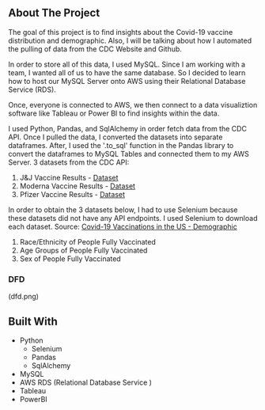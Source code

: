 ## About The Project
The goal of this project is to find insights about the Covid-19 vaccine distribution and demographic. Also, I will be talking about how I automated the pulling of data from the CDC Website and Github. 

In order to store all of this data, I used MySQL. Since I am working with a team, I wanted all of us to have the same database. So I decided to learn how to host our MySQL Server onto AWS using their Relational Database Service (RDS).

Once, everyone is connected to AWS, we then connect to a data visualiztion software like Tableau or Power BI to find insights within the data. 

I used Python, Pandas, and SqlAlchemy in order fetch data from the CDC API. Once I pulled the data, I converted the datasets into separate dataframes. After, I used the '.to_sql' function in the Pandas library to convert the dataframes to MySQL Tables and connected them to my AWS Server. 
3 datasets from the CDC API: 
1. J&J Vaccine Results - [Dataset](https://data.cdc.gov/Vaccinations/COVID-19-Vaccine-Distribution-Allocations-by-Juris/w9zu-fywh)
2. Moderna Vaccine Results - [Dataset](https://data.cdc.gov/Vaccinations/COVID-19-Vaccine-Distribution-Allocations-by-Juris/saz5-9hgg)
3. Pfizer Vaccine Results -  [Dataset](https://data.cdc.gov/Vaccinations/COVID-19-Vaccine-Distribution-Allocations-by-Juris/b7pe-5nws)

In order to obtain the 3 datasets below, I had to use Selenium because these datasets did not have any API endpoints. I used Selenium to download each dataset. Source: [Covid-19 Vaccinations in the US - Demographic ](https://covid.cdc.gov/covid-data-tracker/#vaccination-demographic)
1. Race/Ethnicity of People Fully Vaccinated
2. Age Groups of People Fully Vaccinated
3. Sex of People Fully Vaccinated

### DFD
(dfd.png)

## Built With
* Python
  * Selenium
  * Pandas
  * SqlAlchemy 
* MySQL
* AWS RDS (Relational Database Service )
* Tableau 
* PowerBI
